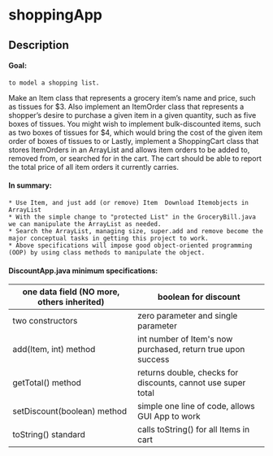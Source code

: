 # shoppingApp
## Description 
#### Goal: 
    to model a shopping list. 

Make an Item class that represents a grocery item’s name and price, such as tissues for $3. Also implement an ItemOrder class that represents a shopper’s desire to purchase a given item in a given quantity, such as five boxes of tissues. You might wish to implement bulk-discounted items, such as two boxes of tissues for $4, which would bring the cost of the given item order of  boxes of tissues to  or  Lastly, implement a ShoppingCart class that stores ItemOrders in an ArrayList and allows item orders to be added to, removed from, or searched for in the cart. The cart should be able to report the total price of all item orders it currently carries.

#### In summary:

    * Use Item, and just add (or remove) Item  Download Itemobjects in ArrayList
    * With the simple change to "protected List" in the GroceryBill.java we can manipulate the ArrayList as needed.
    * Search the ArrayList, managing size, super.add and remove become the major conceptual tasks in getting this project to work.
    * Above specifications will impose good object-oriented programming (OOP) by using class methods to manipulate the object.

#### DiscountApp.java minimum specifications:

one data field (NO more, others inherited) | boolean for discount
--------------|--------------
two constructors | zero parameter and single parameter
add(Item, int) method	| int number of Item's now purchased, return true upon success
getTotal() method |	returns double, checks for discounts, cannot use super total
setDiscount(boolean) method	| simple one line of code, allows GUI App to work
toString() standard	| calls toString() for all Items in cart
